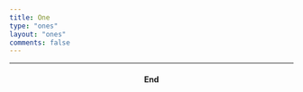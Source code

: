 ```yaml
---
title: One
type: "ones"
layout: "ones"
comments: false
---
```








---

#### <center>End</center>